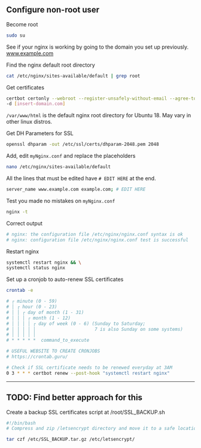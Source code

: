 ## Configure non-root user

Become root
```sh
sudo su
```

See if your nginx is working by going to the domain you set up previously. www.example.com

Find the nginx default root directory
```sh
cat /etc/nginx/sites-available/default | grep root
```

Get certificates
```sh
certbot certonly --webroot --register-unsafely-without-email --agree-tos -w /var/www/html \
-d [insert-domain.com]
```
`/var/www/html` is the default nginx root directory for Ubuntu 18. May vary in other linux distros.


Get DH Parameters for SSL
```sh
openssl dhparam -out /etc/ssl/certs/dhparam-2048.pem 2048
```

Add, edit `myNginx.conf` and replace the placeholders
```sh
nano /etc/nginx/sites-available/default
```

All the lines that must be edited have `# EDIT HERE` at the end.
```sh
server_name www.example.com example.com; # EDIT HERE
```

Test you made no mistakes on `myNginx.conf`
```sh
nginx -t
```

Correct output
```sh
# nginx: the configuration file /etc/nginx/nginx.conf syntax is ok  
# nginx: configuration file /etc/nginx/nginx.conf test is successful
```

Restart nginx
```sh
systemctl restart nginx && \
systemctl status nginx
```

Set up a cronjob to auto-renew SSL certificates
```sh
crontab -e
```

```sh
# ┌ minute (0 - 59)
# │ ┌ hour (0 - 23)
# │ │ ┌ day of month (1 - 31)
# │ │ │ ┌ month (1 - 12)
# │ │ │ │ ┌ day of week (0 - 6) (Sunday to Saturday;
# │ │ │ │ │                      7 is also Sunday on some systems)
# │ │ │ │ │
# * * * * *  command_to_execute

# USEFUL WEBSITE TO CREATE CRONJOBS
# https://crontab.guru/

# Check if SSL certificate needs to be renewed everyday at 3AM
0 3 * * * certbot renew --post-hook "systemctl restart nginx"
```

---


## TODO: Find better approach for this
Create a backup SSL certificates script at /root/SSL_BACKUP.sh
```sh
#!/bin/bash
# Compress and zip /letsencrypt directory and move it to a safe location

tar czf /etc/SSL_BACKUP.tar.gz /etc/letsencrypt/ 
```